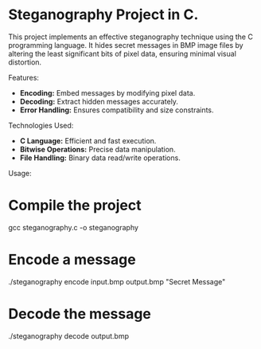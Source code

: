# Steganography Project in C.
This project implements an effective steganography technique using the C programming language. It hides secret messages in BMP image files by altering the least significant bits of pixel data, ensuring minimal visual distortion.

Features:
- **Encoding:** Embed messages by modifying pixel data.
- **Decoding:** Extract hidden messages accurately.
- **Error Handling:** Ensures compatibility and size constraints.

Technologies Used:
- **C Language:** Efficient and fast execution.
- **Bitwise Operations:** Precise data manipulation.
- **File Handling:** Binary data read/write operations.

Usage:
# Compile the project
gcc steganography.c -o steganography

# Encode a message
./steganography encode input.bmp output.bmp "Secret Message"

# Decode the message
./steganography decode output.bmp
```


